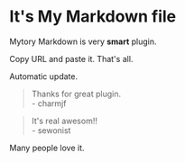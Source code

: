# It's My Markdown file

Mytory Markdown is very **smart** plugin.

Copy URL and paste it. That's all.

Automatic update.

> Thanks for great plugin.  
> \- charmjf

> It's real awesom!!  
> \- sewonist

Many people love it.